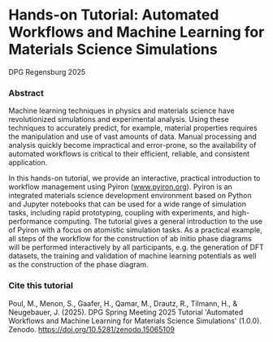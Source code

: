 # Hands-on Tutorial: Automated Workflows and Machine Learning for Materials Science Simulations
DPG Regensburg 2025

### Abstract
Machine learning techniques in physics and materials science have revolutionized simulations and experimental analysis. Using these techniques to accurately predict, for example, material properties requires the manipulation and use of vast amounts of data. Manual processing and analysis quickly become impractical and error-prone, so the availability of automated workflows is critical to their efficient, reliable, and consistent application.

In this hands-on tutorial, we provide an interactive, practical introduction to workflow management using Pyiron (www.pyiron.org). Pyiron is an integrated materials science development environment based on Python and Jupyter notebooks that can be used for a wide range of simulation tasks, including rapid prototyping, coupling with experiments, and high-performance computing. The tutorial gives a general introduction to the use of Pyiron with a focus on atomistic simulation tasks. As a practical example, all steps of the workflow for the construction of ab initio phase diagrams will be performed interactively by all participants, e.g. the generation of DFT datasets, the training and validation of machine learning potentials as well as the construction of the phase diagram.

### Cite this tutorial

Poul, M., Menon, S., Gaafer, H., Qamar, M., Drautz, R., Tilmann, H., & Neugebauer, J. (2025). DPG Spring Meeting 2025 Tutorial 'Automated Workflows and Machine Learning for Materials Science Simulations' (1.0.0). Zenodo. https://doi.org/10.5281/zenodo.15065109
